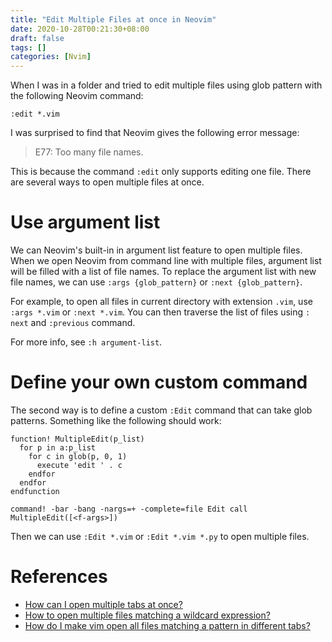 ```yaml
---
title: "Edit Multiple Files at once in Neovim"
date: 2020-10-28T00:21:30+08:00
draft: false
tags: []
categories: [Nvim]
---
```


When I was in a folder and tried to edit multiple files using glob pattern with the
following Neovim command:

```vim
:edit *.vim
```

I was surprised to find that Neovim gives the following error message:

> E77: Too many file names.

<!--more-->

This is because the command `:edit` only supports editing one file. There are
several ways to open multiple files at once.

# Use argument list

We can Neovim's built-in in argument list feature to open multiple files. When
we open Neovim from command line with multiple files, argument list will be
filled with a list of file names. To replace the argument list with new file
names, we can use `:args {glob_pattern}` or `:next {glob_pattern}`.

For example, to open all files in current directory with extension `.vim`, use
`:args *.vim` or `:next *.vim`. You can then traverse the list of files using `:
next` and `:previous` command.

For more info, see `:h argument-list`.

# Define your own custom command

The second way is to define a custom `:Edit` command that can take glob
patterns. Something like the following should work:

```vim
function! MultipleEdit(p_list)
  for p in a:p_list
    for c in glob(p, 0, 1)
      execute 'edit ' . c
    endfor
  endfor
endfunction

command! -bar -bang -nargs=+ -complete=file Edit call MultipleEdit([<f-args>])
```

Then we can use `:Edit *.vim` or `:Edit *.vim *.py` to open multiple files.


# References

+ [How can I open multiple tabs at once?](https://vi.stackexchange.com/q/2108/15292)
+ [How to open multiple files matching a wildcard expression?](https://vi.stackexchange.com/q/2607/15292)
+ [How do I make vim open all files matching a pattern in different tabs?](https://stackoverflow.com/q/3468763/6064933)
